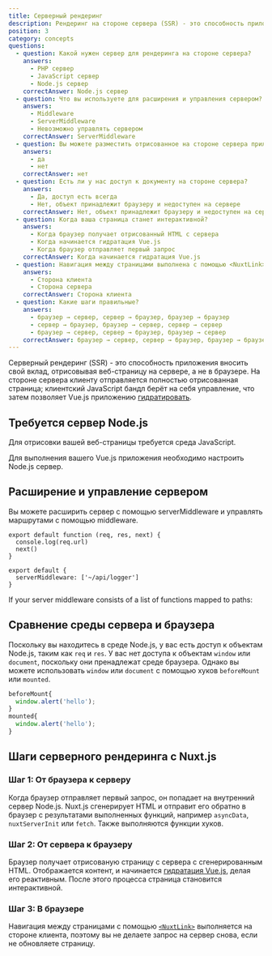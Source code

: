 ```yaml
---
title: Серверный рендеринг
description: Рендеринг на стороне сервера (SSR) - это способность приложения вносить свой вклад, отображая веб-страницу на сервере, а не отрисоывая её в браузере.
position: 3
category: concepts
questions:
  - question: Какой нужен сервер для рендеринга на стороне сервера?
    answers:
      - PHP сервер
      - JavaScript сервер
      - Node.js сервер
    correctAnswer: Node.js сервер
  - question: Что вы используете для расширения и управления сервером?
    answers:
      - Middleware
      - ServerMiddleware
      - Невозможно управлять сервером
    correctAnswer: ServerMiddleware
  - question: Вы можете разместить отрисованное на стороне сервера приложение на бессерверном хостинг-провайдере
    answers:
      - да
      - нет
    correctAnswer: нет
  - question: Есть ли у нас доступ к документу на стороне сервера?
    answers:
      - Да, доступ есть всегда
      - Нет, объект принадлежит браузеру и недоступен на сервере
    correctAnswer: Нет, объект принадлежит браузеру и недоступен на сервере
  - question: Когда ваша страница станет интерактивной?
    answers:
      - Когда браузер получает отрисованный HTML с сервера
      - Когда начинается гидратация Vue.js
      - Когда браузер отправляет первый запрос
    correctAnswer: Когда начинается гидратация Vue.js
  - question: Навигация между страницами выполнена с помощью <NuxtLink>
    answers:
      - Сторона клиента
      - Сторона сервера
    correctAnswer: Сторона клиента
  - question: Какие шаги правильные?
    answers:
      - браузер → сервер, сервер → браузер, браузер → браузер
      - сервер → браузер, браузер → сервер, сервер → сервер
      - браузер → сервер, сервер → браузер, браузер → сервер
    correctAnswer: браузер → сервер, сервер → браузер, браузер → браузер
---
```


Серверный рендеринг (SSR) - это способность приложения вносить свой вклад, отрисовывая веб-страницу на сервере, а не в браузере. На стороне сервера клиенту отправляется полностью отрисованная страница; клиентский JavaScript бандл берёт на себя управление, что затем позволяет Vue.js приложению [гидратировать](https://ssr.vuejs.org/ru/guide/hydration.html).

## Требуется сервер Node.js

Для отрисовки вашей веб-страницы требуется среда JavaScript.

Для выполнения вашего Vue.js приложения необходимо настроить Node.js сервер.

## Расширение и управление сервером

Вы можете расширить сервер с помощью serverMiddleware и управлять маршрутами с помощью middleware.

```js{}[api/logger.js]
export default function (req, res, next) {
  console.log(req.url)
  next()
}
```

```js{}[nuxt.config.js]
export default {
  serverMiddleware: ['~/api/logger']
}
```

If your server middleware consists of a list of functions mapped to paths:

## Сравнение среды сервера и браузера

Поскольку вы находитесь в среде Node.js, у вас есть доступ к объектам Node.js, таким как `req` и `res`. У вас нет доступа к объектам `window` или `document`, поскольку они пренадлежат среде браузера. Однако вы можете использовать `window` или `document` с помощью хуков `beforeMount` или `mounted`.

```js
beforeMount{
  window.alert('hello');
}
mounted{
  window.alert('hello');
}
```

## Шаги серверного рендеринга с Nuxt.js

### Шаг 1: От браузера к серверу

Когда браузер отправляет первый запрос, он попадает на внутренний сервер Node.js. Nuxt.js сгенерирует HTML и отправит его обратно в браузер с результатами выполненных функций, например `asyncData`, `nuxtServerInit` или `fetch`. Также выполняются функции хуков.

### Шаг 2: От сервера к браузеру

Браузер получает отрисованую страницу с сервера с сгенерированным HTML. Отображается контент, и начинается [гидратация Vue.js](https://ssr.vuejs.org/ru/guide/hydration.html), делая его реактивным. После этого процесса страница становится интерактивной.

### Шаг 3: В браузере

Навигация между страницами с помощью [`<NuxtLink>`](/docs/2.x/features/nuxt-components#the-nuxtlink-component) выполняется на стороне клиента, поэтому вы не делаете запрос на сервер снова, если не обновляете страницу.

<quiz :questions="questions"></quiz>

